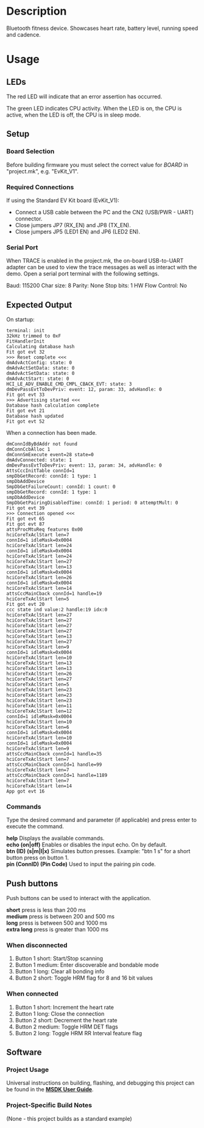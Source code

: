# Description

Bluetooth fitness device. Showcases heart rate, battery level, running speed and cadence.

# Usage

## LEDs

The red LED will indicate that an error assertion has occurred.  

The green LED indicates CPU activity. When the LED is on, the CPU is active, when the LED
is off, the CPU is in sleep mode.

## Setup

### Board Selection

Before building firmware you must select the correct value for _BOARD_  in "project.mk", e.g. "EvKit\_V1".

### Required Connections
If using the Standard EV Kit board (EvKit\_V1):
-   Connect a USB cable between the PC and the CN2 (USB/PWR - UART) connector.
-   Close jumpers JP7 (RX_EN) and JP8 (TX_EN).
-   Close jumpers JP5 (LED1 EN) and JP6 (LED2 EN).


### Serial Port
When TRACE is enabled in the project.mk, the on-board USB-to-UART adapter can be used to view
the trace messages as well as interact with the demo. Open a serial port terminal
with the following settings.

Baud:             115200
Char size:        8
Parity:           None
Stop bits:        1
HW Flow Control:  No


## Expected Output

On startup:
```
terminal: init
32kHz trimmed to 0xF
FitHandlerInit
Calculating database hash
Fit got evt 32
>>> Reset complete <<<
dmAdvActConfig: state: 0
dmAdvActSetData: state: 0
dmAdvActSetData: state: 0
dmAdvActStart: state: 0
HCI_LE_ADV_ENABLE_CMD_CMPL_CBACK_EVT: state: 3
dmDevPassEvtToDevPriv: event: 12, param: 33, advHandle: 0
Fit got evt 33
>>> Advertising started <<<
Database hash calculation complete
Fit got evt 21
Database hash updated
Fit got evt 52
```

When a connection has been made.
```
dmConnIdByBdAddr not found
dmConnCcbAlloc 1
dmConnSmExecute event=28 state=0
dmAdvConnected: state: 1
dmDevPassEvtToDevPriv: event: 13, param: 34, advHandle: 0
AttsCccInitTable connId=1
smpDbGetRecord: connId: 1 type: 1
smpDbAddDevice
SmpDbGetFailureCount: connId: 1 count: 0
smpDbGetRecord: connId: 1 type: 1
smpDbAddDevice
SmpDbGetPairingDisabledTime: connId: 1 period: 0 attemptMult: 0
Fit got evt 39
>>> Connection opened <<<
Fit got evt 65
Fit got evt 87
attsProcMtuReq features 0x00
hciCoreTxAclStart len=7
connId=1 idleMask=0x0004
hciCoreTxAclStart len=24
connId=1 idleMask=0x0004
hciCoreTxAclStart len=24
hciCoreTxAclStart len=27
hciCoreTxAclStart len=13
connId=1 idleMask=0x0004
hciCoreTxAclStart len=26
connId=1 idleMask=0x0004
hciCoreTxAclStart len=14
attsCccMainCback connId=1 handle=19
hciCoreTxAclStart len=5
Fit got evt 20
ccc state ind value:2 handle:19 idx:0
hciCoreTxAclStart len=27
hciCoreTxAclStart len=27
hciCoreTxAclStart len=27
hciCoreTxAclStart len=27
hciCoreTxAclStart len=13
hciCoreTxAclStart len=27
hciCoreTxAclStart len=9
connId=1 idleMask=0x0004
hciCoreTxAclStart len=10
hciCoreTxAclStart len=13
hciCoreTxAclStart len=13
hciCoreTxAclStart len=26
hciCoreTxAclStart len=27
hciCoreTxAclStart len=5
hciCoreTxAclStart len=23
hciCoreTxAclStart len=23
hciCoreTxAclStart len=23
hciCoreTxAclStart len=11
hciCoreTxAclStart len=12
connId=1 idleMask=0x0004
hciCoreTxAclStart len=10
hciCoreTxAclStart len=6
connId=1 idleMask=0x0004
hciCoreTxAclStart len=10
connId=1 idleMask=0x0004
hciCoreTxAclStart len=9
attsCccMainCback connId=1 handle=35
hciCoreTxAclStart len=7
attsCccMainCback connId=1 handle=99
hciCoreTxAclStart len=7
attsCccMainCback connId=1 handle=1189
hciCoreTxAclStart len=7
hciCoreTxAclStart len=14
App got evt 16
```

### Commands
Type the desired command and parameter (if applicable) and press enter to execute the command.  

__help__  Displays the available commands.  
__echo (on|off)__ Enables or disables the input echo. On by default.  
__btn (ID) (s|m|l|x)__ Simulates button presses. Example: "btn 1 s" for a short button press on button 1.  
__pin (ConnID) (Pin Code)__ Used to input the pairing pin code.  

## Push buttons
Push buttons can be used to interact with the application.

__short__ press is less than 200 ms  
__medium__ press is between 200 and 500 ms  
__long__ press is between 500 and 1000 ms  
__extra long__ press is greater than 1000 ms  

### When disconnected
1. Button 1 short: Start/Stop scanning
2. Button 1 medium: Enter discoverable and bondable mode
3. Button 1 long: Clear all bonding info
4. Button 2 short: Toggle HRM flag for 8 and 16 bit values

### When connected
1. Button 1 short: Increment the heart rate
2. Button 1 long: Close the connection
3. Button 2 short: Decrement the heart rate
4. Button 2 medium: Toggle HRM DET flags
5. Button 2 long: Toggle HRM RR Interval feature flag




## Software

### Project Usage

Universal instructions on building, flashing, and debugging this project can be found in the **[MSDK User Guide](https://analog-devices-msdk.github.io/msdk/USERGUIDE/)**.

### Project-Specific Build Notes

(None - this project builds as a standard example)

